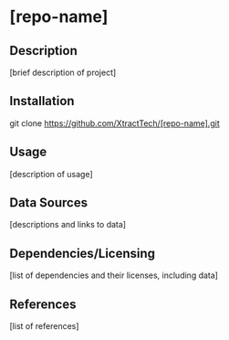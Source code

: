 # [repo-name]
  
## Description

[brief description of project]

## Installation

git clone https://github.com/XtractTech/[repo-name].git

## Usage

[description of usage]
  
## Data Sources

[descriptions and links to data]
  
## Dependencies/Licensing

[list of dependencies and their licenses, including data]

## References

[list of references]
